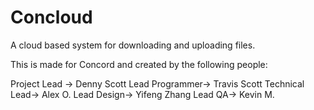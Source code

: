 Concloud
========

A cloud based system for downloading and uploading files.

This is made for Concord and created by the following people:

Project Lead -> Denny Scott
Lead Programmer-> Travis Scott
Technical Lead-> Alex O.
Lead Design-> Yifeng Zhang
Lead QA-> Kevin M.
